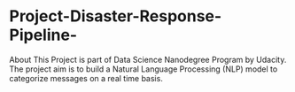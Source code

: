 # Project-Disaster-Response-Pipeline-
About This Project is part of Data Science Nanodegree Program by Udacity. The project aim is to build a Natural Language Processing (NLP) model to categorize messages on a real time basis.
